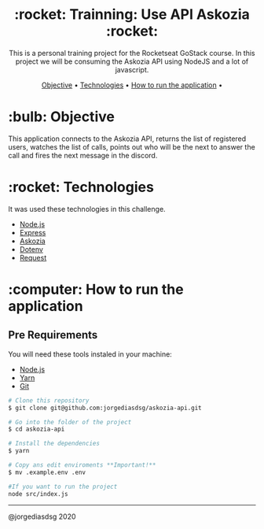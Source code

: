 <h1 align="center">:rocket: Trainning: Use API Askozia :rocket:</h1>

<p align="center">This is a personal training project for the Rocketseat GoStack course. In this project we will be consuming the Askozia API using NodeJS and a lot of javascript.</p>

<p align="center">
 <a href="#objective">Objective</a> •
 <a href="#technologies">Technologies</a> •
 <a href="#how-to-run">How to run the application</a> •
</p>

<h1 id="objective">:bulb: Objective</h1>
</p>This application connects to the Askozia API, returns the list of registered users, watches the list of calls, points out who will be the next to answer the call and fires the next message in the discord.</p>

<h1 id="technologies">:rocket: Technologies</h1>

<p>It was used these technologies in this challenge.</p>

- [Node.js](https://nodejs.org/en/ "Node.js")
- [Express](http://expressjs.com/ "Express")
- [Askozia](https://en.wikipedia.org/wiki/AskoziaPBX "Askozia")
- [Dotenv](https://www.npmjs.com/package/dotenv "dotenv")
- [Request]("https://www.npmjs.com/package/request" "Request")

<h1 id="how-to-run">:computer: How to run the application</h1>

<h2>Pre Requirements</h2>

<p>You will need these tools instaled in your machine:</p>

- [Node.js](https://nodejs.org/en/ "Node.js")
- [Yarn](https://yarnpkg.com/ "Yarn")
- [Git](https://git-scm.com/ "Git")

```bash
# Clone this repository
$ git clone git@github.com:jorgediasdsg/askozia-api.git

# Go into the folder of the project
$ cd askozia-api

# Install the dependencies
$ yarn

# Copy ans edit enviroments **Important!**
$ mv .example.env .env

#If you want to run the project
node src/index.js
```
<hr>

@jorgediasdsg 2020
